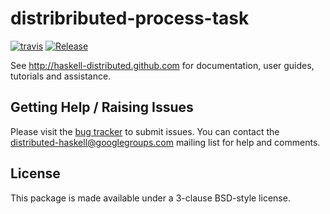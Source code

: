 # distribributed-process-task
[![travis](https://secure.travis-ci.org/haskell-distributed/distributed-process-task.png)](http://travis-ci.org/haskell-distributed/distributed-process-task)
[![Release](https://img.shields.io/hackage/v/distributed-process-task.svg)](https://hackage.haskell.org/package/distributed-process-task)

See http://haskell-distributed.github.com for documentation, user guides,
tutorials and assistance.

## Getting Help / Raising Issues

Please visit the [bug tracker](https://github.com/haskell-distributed/distributed-process-task/issues) to submit issues. You can contact the distributed-haskell@googlegroups.com mailing list for help and comments.

## License

This package is made available under a 3-clause BSD-style license.

